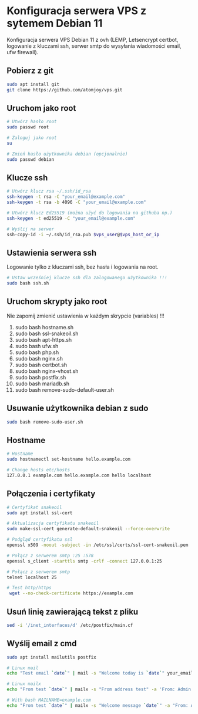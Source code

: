 # Konfiguracja serwera VPS z sytemem Debian 11
Konfiguracja serwera VPS Debian 11 z ovh (LEMP, Letsencrypt certbot, logowanie z kluczami ssh, serwer smtp do wysyłania wiadomości email, ufw firewall).

## Pobierz z git
```sh
sudo apt install git
git clone https://github.com/atomjoy/vps.git
```

## Uruchom jako root
```sh
# Utwórz hasło root
sudo passwd root

# Zaloguj jako root
su

# Zmień hasło użytkownika debian (opcjonalnie)
sudo passwd debian
```

## Klucze ssh
```sh
# Utwórz klucz rsa ~/.ssh/id_rsa
ssh-keygen -t rsa -C "your_email@example.com"
ssh-keygen -t rsa -b 4096 -C "your_email@example.com"

# Utwórz klucz Ed25519 (można użyć do logowania na githuba np.)
ssh-keygen -t ed25519 -C "your_email@example.com"

# Wyślij na serwer
ssh-copy-id -i ~/.ssh/id_rsa.pub $vps_user@$vps_host_or_ip
```

## Ustawienia serwera ssh
Logowanie tylko z kluczami ssh, bez hasła i logowania na root.
```sh
# Ustaw wcześniej klucze ssh dla zalogowanego użytkownika !!!
sudo bash ssh.sh
```

## Uruchom skrypty jako root
Nie zapomij zmienić ustawienia w każdym skrypcie (variables) !!!

1. sudo bash hostname.sh
2. sudo bash ssl-snakeoil.sh
3. sudo bash apt-https.sh
4. sudo bash ufw.sh
5. sudo bash php.sh
6. sudo bash nginx.sh
7. sudo bash certbot.sh
8. sudo bash nginx-vhost.sh
9. sudo bash postfix.sh
10. sudo bash mariadb.sh
11. sudo bash remove-sudo-default-user.sh

## Usuwanie użytkownika debian z sudo
```bash
sudo bash remove-sudo-user.sh
```

## Hostname
```bash
# Hostname
sudo hostnamectl set-hostname hello.example.com

# Change hosts etc/hosts
127.0.0.1 example.com hello.example.com hello localhost
```

## Połączenia i certyfikaty
```sh
# Certyfikat snakeoil
sudo apt install ssl-cert

# Aktualizacja certyfikatu snakeoil
sudo make-ssl-cert generate-default-snakeoil --force-overwrite

# Podgląd certyfikatu ssl
openssl x509 -noout -subject -in /etc/ssl/certs/ssl-cert-snakeoil.pem

# Połącz z serwerem smtp :25 :578
openssl s_client -starttls smtp -crlf -connect 127.0.0.1:25

# Połącz z serwerem smtp
telnet localhost 25

# Test http/https
 wget --no-check-certificate https://example.com
```

## Usuń linię zawierającą tekst z pliku
```sh
sed -i '/inet_interfaces/d' /etc/postfix/main.cf
```

## Wyślij email z cmd
```sh
sudo apt install mailutils postfix

# Linux mail
echo "Test email `date`" | mail -s "Welcome today is `date`" your_email@gmail.com

# Linux mailx
echo "From test `date`" | mailx -s "From address test" -a 'From: Admin Root <root@example.com>' your_email@gmail.com

# With bash MAILNAME=example.com
echo "From test `date`" | mailx -s "Welcome message `date`" -a "From: Admin Root <root@${MAILNAME}>" $TESTMAIL
```
